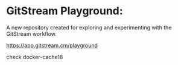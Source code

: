 # GitStream Playground:

A new repository created for exploring and experimenting with the GitStream workflow.

https://app.gitstream.cm/playground

check docker-cache18